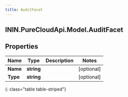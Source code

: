 ```yaml
---
title: AuditFacet
---
```

## ININ.PureCloudApi.Model.AuditFacet

## Properties

|Name | Type | Description | Notes|
|------------ | ------------- | ------------- | -------------|
| **Name** | **string** |  | [optional] |
| **Type** | **string** |  | [optional] |
{: class="table table-striped"}



